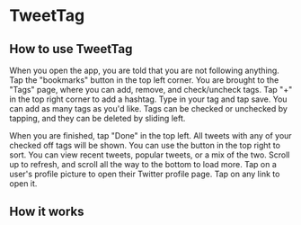 # TweetTag

## How to use TweetTag

When you open the app, you are told that you are not following anything. Tap the "bookmarks" button in the top left corner. You are brought to the "Tags" page, where you can add, remove, and check/uncheck tags. Tap "+" in the top right corner to add a hashtag. Type in your tag and tap save. You can add as many tags as you'd like. Tags can be checked or unchecked by tapping, and they can be deleted by sliding left.

When you are finished, tap "Done" in the top left. All tweets with any of your checked off tags will be shown. You can use the button in the top right to sort. You can view recent tweets, popular tweets, or a mix of the two. Scroll up to refresh, and scroll all the way to the bottom to load more. Tap on a user's profile picture to open their Twitter profile page. Tap on any link to open it.


## How it works